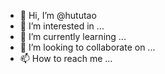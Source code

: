 - 👋 Hi, I’m @hututao
- 👀 I’m interested in ...
- 🌱 I’m currently learning ...
- 💞️ I’m looking to collaborate on ...
- 📫 How to reach me ...

<!---
hututao/hututao is a ✨ special ✨ repository because its `README.md` (this file) appears on your GitHub profile.
You can click the Preview link to take a look at your changes.
--->
